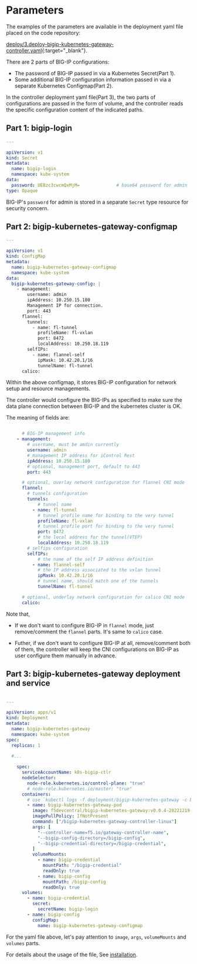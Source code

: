 # Parameters

The examples of the parameters are available in the deployment yaml file placed on the code repository:

[deploy/3.deploy-bigip-kubernetes-gateway-controller.yaml](https://github.com/f5devcentral/bigip-kubernetes-gateway/blob/master/deploy/3.deploy-bigip-kubernetes-gateway-controller.yaml){:target="_blank"}.

There are 2 parts of BIG-IP configurations:

* The password of BIG-IP passed in via a Kubernetes Secret(Part 1).
* Some additional BIG-IP configuration information passed in via a separate Kubernetes Configmap(Part 2).

In the controller deployment yaml file(Part 3), the two parts of configurations are passed in the form of volume, and the controller reads the specific configuration content of the indicated paths.

## Part 1: bigip-login

```yaml
---

apiVersion: v1
kind: Secret
metadata:
  name: bigip-login
  namespace: kube-system
data:
  password: UEBzc3cwcmQxMjM=              # base64 password for admin
type: Opaque

```

BIG-IP's `password` for admin is stored in a separate `Secret` type resource for security concern.

## Part 2: bigip-kubernetes-gateway-configmap

```yaml
---

apiVersion: v1
kind: ConfigMap
metadata:
  name: bigip-kubernetes-gateway-configmap
  namespace: kube-system
data:
  bigip-kubernetes-gateway-config: |
    - management:
        username: admin
        ipAddress: 10.250.15.180
        Management IP for connection.
        port: 443
      flannel:
        tunnels:
          - name: fl-tunnel
            profileName: fl-vxlan
            port: 8472
            localAddress: 10.250.18.119
        selfIPs:
          - name: flannel-self
            ipMask: 10.42.20.1/16
            tunnelName: fl-tunnel
      calico:


```

Within the above configmap, it stores BIG-IP configuration for network setup and resource managements. 

The controller would configure the BIG-IPs as specified to make sure the data plane connection between BIG-IP and the kubernetes cluster is OK. 

The meaning of fields are:

```yaml

      # BIG-IP management info
    - management:
        # username, must be amdin currently
        username: admin
        # management IP address for iControl Rest
        ipAddress: 10.250.15.180
        # optional, management port, default to 443
        port: 443

      # optional, overlay network configuration for flannel CNI mode
      flannel:
        # tunnels configuration
        tunnels:
            # tunnel name
          - name: fl-tunnel
            # tunnel profile name for binding to the very tunnel
            profileName: fl-vxlan
            # tunnel profile port for binding to the very tunnel
            port: 8472
            # the local address for the tunnel(VTEP)
            localAddress: 10.250.18.119
        # selfips configuration
        selfIPs:
            # the name of the self IP address definition
          - name: flannel-self
            # the IP address associated to the vxlan tunnel
            ipMask: 10.42.20.1/16
            # tunnel name, should match one of the tunnels
            tunnelName: fl-tunnel

      # optional, underlay network configuration for calico CNI mode
      calico:
```

Note that, 

* If we don't want to configure BIG-IP in `flannel` mode, just remove/comment the `flannel` parts. It's same to `calico` case.

* Futher, if we don't want to configure BIG-IP at all, remove/comment both of them, the controller will keep the CNI configurations on BIG-IP as user configure them manually in advance.

## Part 3: bigip-kubernetes-gateway deployment and service

```yaml

---

apiVersion: apps/v1
kind: Deployment
metadata:
  name: bigip-kubernetes-gateway
  namespace: kube-system
spec:
  replicas: 1
  
  #...

    spec:
      serviceAccountName: k8s-bigip-ctlr
      nodeSelector:
        node-role.kubernetes.io/control-plane: "true"
        # node-role.kubernetes.io/master: "true"
      containers:
        # use `kubectl logs -f deployment/bigip-kubernetes-gateway -c bigip-kubernetes-gateway-pod -n kube-system` for tracing.
        - name: bigip-kubernetes-gateway-pod
          image: f5devcentral/bigip-kubernetes-gateway:v0.0.4-20221219
          imagePullPolicy: IfNotPresent
          command: ["/bigip-kubernetes-gateway-controller-linux"]
          args: [
            "--controller-name=f5.io/gateway-controller-name",
            "--bigip-config-directory=/bigip-config",
            "--bigip-credential-directory=/bigip-credential",
          ]
          volumeMounts:
            - name: bigip-credential
              mountPath: "/bigip-credential"
              readOnly: true
            - name: bigip-config
              mountPath: /bigip-config
              readOnly: true
      volumes:
        - name: bigip-credential
          secret:
            secretName: bigip-login
        - name: bigip-config
          configMap:
            name: bigip-kubernetes-gateway-configmap

```
For the yaml file above, let's pay attention to `image`, `args`, `volumeMounts` and `volumes` parts.

For details about the usage of the file, See [installation](../quick-start/installation.md).

